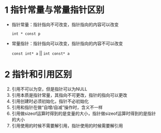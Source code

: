 # 1 指针常量与常量指针区别

- 指针常量：指针指向不可改变，指针指向的内容可以改变

    `int * const p`

- 常量指针：指针指向可以改变，指针指向的内容不可以改变

    `const int* a` || `int const* a`

# 2 指针和引用区别

2. 引用不可以为空，但是指针可以为NULL
3. 引用本质是指针常量，其指向不可更改，指针的指向可以更改
4. 引用创建时必须初始化，指针不必初始化
5. 引用和指针在做“自增/自减”操作时，含义不一样
6. 引用做sizeof运算时得到的是变量的大小，指针做sizeof运算时得到的是指针的大小
7. 引用使用的时候不需要解引用，指针使用的时候需要解引用